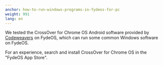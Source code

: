 ```yaml
---
anchor: how-to-run-windows-programs-in-fydeos-for-pc
weight: 991
lang: en
---
```

We tested the CrossOver for Chrome OS Android software provided by [Codeweavers](https://www.codeweavers.com/) on FydeOS, which can run some common Windows software on FydeOS.

For an experience, search and install CrossOver for Chrome OS in the "FydeOS App Store".
